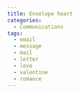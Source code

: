 ```yaml
---
title: Envelope heart
categories:
  - Communications
tags:
  - email
  - message
  - mail
  - letter
  - love
  - valentine
  - romance
---
```

